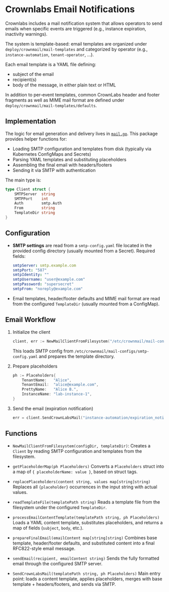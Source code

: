# Crownlabs Email Notifications

Crownlabs includes a mail notification system that allows operators to send emails when specific events are triggered (e.g., instance expiration, inactivity warnings).

The system is template-based: email templates are organized under `deploy/crownmail/mail-templates` and categorized by operator (e.g., `instance-automation`, `tenant-operator`, …).

Each email template is a YAML file defining:

- subject of the email
- recipient(s)
- body of the message, in either plain text or HTML

In addition to per-event templates, common CrownLabs header and footer fragments as well as MIME mail format are defined under `deploy/crownmail/mail-templates/defaults`.


## Implementation

The logic for email generation and delivery lives in [`mail.go`](mail.go).
This package provides helper functions for:

- Loading SMTP configuration and templates from disk (typically via Kubernetes ConfigMaps and Secrets)
- Parsing YAML templates and substituting placeholders
- Assembling the final email with headers/footers
- Sending it via SMTP with authentication

The main type is:

```go
type Client struct {
    SMTPServer  string
    SMTPPort    int
    Auth        smtp.Auth
    From        string
    TemplateDir string
}
```


## Configuration

- **SMTP settings** are read from a `smtp-config.yaml` file located in the provided config directory (usually mounted from a Secret).
  Required fields:

  ```yaml
  smtpServer: smtp.example.com
  smtpPort: "587"
  smtpIdentity: ""
  smtpUsername: "user@example.com"
  smtpPassword: "supersecret"
  smtpFrom: "noreply@example.com"
  ```

- Email templates, header/footer defaults and MIME mail format are read from the configured `TemplateDir` (usually mounted from a ConfigMap).


## Email Workflow

1. Initialize the client

   ```go
   client, err := NewMailClientFromFilesystem("/etc/crownmail/mail-config", "/etc/crownmail/mail-templates")
   ```

   This loads SMTP config from `/etc/crownmail/mail-configs/smtp-config.yaml` and prepares the template directory.

2. Prepare placeholders

   ```go
   ph := Placeholders{
       TenantName:   "Alice",
       TenantEmail:  "alice@example.com",
       PrettyName:   "Alice B.",
       InstanceName: "lab-instance-1",
   }
   ```

3. Send the email (expiration notification)

   ```go
   err = client.SendCrownLabsMail("instance-automation/expiration_notification.yaml", ph)
   ```


## Functions

- `NewMailClientFromFilesystem(configDir, templateDir)`:
  Creates a `Client` by reading SMTP configuration and templates from the filesystem.

- `getPlaceholderMap(ph Placeholders)`
  Converts a `Placeholders` struct into a map of `{ placeholderName: value }`, based on struct tags.

- `replacePlaceholders(content string, values map[string]string)`
  Replaces all `{placeholder}` occurrences in the input string with actual values.

- `readTemplateFile(templatePath string)`
  Reads a template file from the filesystem under the configured `TemplateDir`.

- `processEmailContentTemplate(templatePath string, ph Placeholders)`
  Loads a YAML content template, substitutes placeholders, and returns a map of fields (`subject`, `body`, etc.).

- `prepareFinalEmail(emailContent map[string]string)`
  Combines base template, header/footer defaults, and substituted content into a final RFC822-style email message.

- `sendEmail(recipient, emailContent string)`
  Sends the fully formatted email through the configured SMTP server.

- `SendCrownLabsMail(templatePath string, ph Placeholders)`
  Main entry point: loads a content template, applies placeholders, merges with base template + headers/footers, and sends via SMTP.
